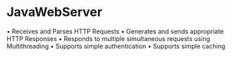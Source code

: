 # JavaWebServer
•	Receives and Parses HTTP Requests 
•	Generates and sends appropriate HTTP Responses 
•	Responds to multiple simultaneous requests using Multithreading
•	Supports simple authentication 
•	Supports simple caching